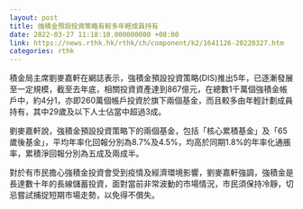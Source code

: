 ```yaml
---
layout: post
title: 強積金預設投資策略有較多年輕成員持有
date: 2022-03-27 11:18:10.000000000 +08:00
link: https://news.rthk.hk/rthk/ch/component/k2/1641126-20220327.htm
categories: rthk
---
```


積金局主席劉麥嘉軒在網誌表示，強積金預設投資策略(DIS)推出5年，已逐漸發展至一定規模，截至去年底，相關投資資產達到867億元，在總數1千萬個強積金帳戶中，約4分1，亦即260萬個帳戶投資於旗下兩個基金，而且較多由年輕計劃成員持有，其中29歲及以下人士佔當中超過3成。

劉麥嘉軒說，強積金預設投資策略下的兩個基金，包括「核心累積基金」及「65 歲後基金」，平均年率化回報分別為8.7%及4.5%，均高於同期1.8%的年率化通脹率，累積淨回報分別為五成及兩成半。

對於有市民擔心強積金投資會受到疫情及經濟環境影響，劉麥嘉軒強調，強積金是長達數十年的長線儲蓄投資，面對當前非常波動的市場情況，市民須保持冷靜，切忌嘗試捕捉短期市場走勢，以免得不償失。
